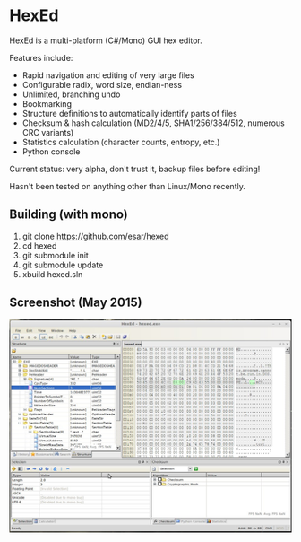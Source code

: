 # HexEd

HexEd is a multi-platform (C#/Mono) GUI hex editor.

Features include:
 * Rapid navigation and editing of very large files
 * Configurable radix, word size, endian-ness
 * Unlimited, branching undo
 * Bookmarking
 * Structure definitions to automatically identify parts of files
 * Checksum & hash calculation (MD2/4/5, SHA1/256/384/512, numerous CRC variants)
 * Statistics calculation (character counts, entropy, etc.)
 * Python console

Current status: very alpha, don't trust it, backup files before editing!

Hasn't been tested on anything other than Linux/Mono recently.


## Building (with mono)
 1. git clone https://github.com/esar/hexed
 2. cd hexed
 3. git submodule init
 4. git submodule update
 5. xbuild hexed.sln

## Screenshot (May 2015)
![Screenshot](https://github.com/esar/hexed/blob/master/doc/hexed.jpg?raw=true)
